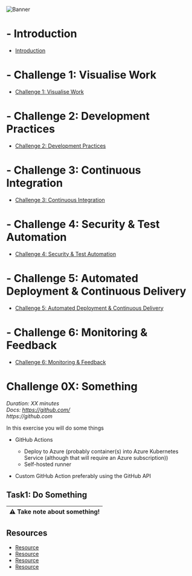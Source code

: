 ![Banner](../../Resources/Banner.png)

# - Introduction
- [Introduction](../)
# - Challenge 1: Visualise Work
- [Challenge 1: Visualise Work](content/01_visualise_work)
# - Challenge 2: Development Practices
- [Challenge 2: Development Practices](content/02_development_practices)
# - Challenge 3: Continuous Integration
- [Challenge 3: Continuous Integration](content/03_continuous_integration)
# - Challenge 4: Security & Test Automation
- [Challenge 4: Security & Test Automation](content/04_security_and_test_automation)
# - Challenge 5: Automated Deployment & Continuous Delivery
- [Challenge 5: Automated Deployment & Continuous Delivery](content/05_automated_deployment)
# - Challenge 6: Monitoring & Feedback
- [Challenge 6: Monitoring & Feedback](content/06_monitoring_and_feedback)

# Challenge 0X: Something  
_Duration: XX minutes_  
_Docs: https://github.com/_  
_https://github.com_  

In this exercise you will do some things

- GitHub Actions
  - Deploy to Azure (probably container(s) into Azure Kubernetes Service (although that will require an Azure subscription))
  - Self-hosted runner

- Custom GitHub Action preferably using the GitHub API

## Task1: Do Something

| :warning: Take note about something! |
| --- |

## Resources

- [Resource](https://github.com)
- [Resource](https://github.com)
- [Resource](https://github.com)
- [Resource](https://github.com)
